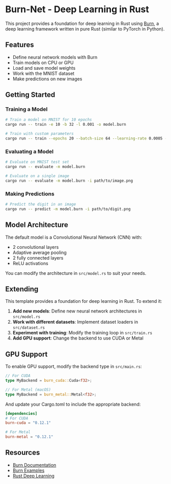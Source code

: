 # Burn-Net - Deep Learning in Rust

This project provides a foundation for deep learning in Rust using [Burn](https://github.com/burn-rs/burn), a deep learning framework written in pure Rust (similar to PyTorch in Python).

## Features

- Define neural network models with Burn
- Train models on CPU or GPU
- Load and save model weights
- Work with the MNIST dataset
- Make predictions on new images

## Getting Started

### Training a Model

```bash
# Train a model on MNIST for 10 epochs
cargo run -- train -e 10 -b 32 -l 0.001 -o model.burn

# Train with custom parameters
cargo run -- train --epochs 20 --batch-size 64 --learning-rate 0.0005 --output my_model.burn
```

### Evaluating a Model

```bash
# Evaluate on MNIST test set
cargo run -- evaluate -m model.burn

# Evaluate on a single image
cargo run -- evaluate -m model.burn -i path/to/image.png
```

### Making Predictions

```bash
# Predict the digit in an image
cargo run -- predict -m model.burn -i path/to/digit.png
```

## Model Architecture

The default model is a Convolutional Neural Network (CNN) with:

- 2 convolutional layers
- Adaptive average pooling
- 2 fully connected layers
- ReLU activations

You can modify the architecture in `src/model.rs` to suit your needs.

## Extending

This template provides a foundation for deep learning in Rust. To extend it:

1. **Add new models**: Define new neural network architectures in `src/model.rs`
2. **Work with different datasets**: Implement dataset loaders in `src/dataset.rs`
3. **Experiment with training**: Modify the training loop in `src/train.rs`
4. **Add GPU support**: Change the backend to use CUDA or Metal

## GPU Support

To enable GPU support, modify the backend type in `src/main.rs`:

```rust
// For CUDA
type MyBackend = burn_cuda::Cuda<f32>;

// For Metal (macOS)
type MyBackend = burn_metal::Metal<f32>;
```

And update your Cargo.toml to include the appropriate backend:

```toml
[dependencies]
# For CUDA
burn-cuda = "0.12.1"

# For Metal
burn-metal = "0.12.1"
```

## Resources

- [Burn Documentation](https://burn-rs.github.io/book/)
- [Burn Examples](https://github.com/burn-rs/burn/tree/main/examples)
- [Rust Deep Learning](https://github.com/LaurentMazare/tch-rs)
